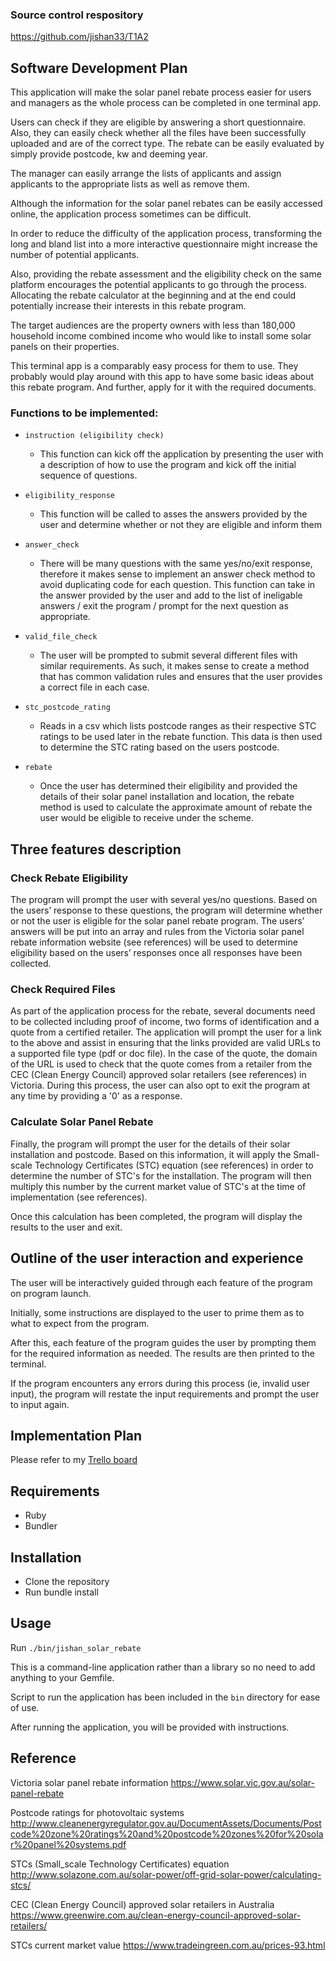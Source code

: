 ### Source control respository
https://github.com/jishan33/T1A2


Software Development Plan
--------------------------
This application will make the solar panel rebate process easier for users and managers as the whole process can be completed in one terminal app. 

Users can check if they are eligible by answering a short questionnaire. Also, they can easily check whether all the files have been successfully uploaded and are of the correct type. The rebate can be easily evaluated by simply provide postcode, kw and deeming year. 

The manager can easily arrange the lists of applicants and assign applicants to the appropriate lists as well as remove them.

Although the information for the solar panel rebates can be easily accessed online, the application process sometimes can be difficult.

In order to reduce the difficulty of the application process, transforming the long and bland list into a more interactive questionnaire might increase the number of potential applicants. 

Also, providing the rebate assessment and the eligibility check on the same platform encourages the potential applicants to go through the process. Allocating the rebate calculator at the beginning and at the end could potentially increase their interests in this rebate program.

The target audiences are the property owners with less than 180,000 household income combined income who would like to install some solar panels on their properties.  

This terminal app is a comparably easy process for them to use. They probably would play around with this app to have some basic ideas about this rebate program. And further, apply for it with the required documents.

### Functions to be implemented:
- `instruction (eligibility check)`
    - This function can kick off the application by presenting the user with a description of how to use the program and kick off the initial sequence of questions.
    
- `eligibility_response`
    - This function will be called to asses the answers provided by the user and determine whether or not they are eligible and inform them
- `answer_check`
    - There will be many questions with the same yes/no/exit response, therefore it makes sense to implement an answer check method to avoid duplicating code for each question. This function can take in the answer provided by the user and add to the list of ineligable answers / exit the program / prompt for the next question as appropriate.
- `valid_file_check`
    - The user will be prompted to submit several different files with similar requirements. As such, it makes sense to create a method that has common validation rules and ensures that the user provides a correct file in each case.
- `stc_postcode_rating`
    - Reads in a csv which lists postcode ranges as their respective STC ratings to be used later in the rebate function. This data is then used to determine the STC rating based on the users postcode. 
- `rebate`
    - Once the user has determined their eligibility and provided the details of their solar panel installation and location, the rebate method is used to calculate the approximate amount of rebate the user would be eligible to receive under the scheme.


Three features description
----------------------------
### Check Rebate Eligibility

The program will prompt the user with several yes/no questions. Based on the users’ response to these questions, the program will determine whether or not the user is eligible for the solar panel rebate program. The users’ answers will be put into an array and rules from the Victoria solar panel rebate information website (see references) will be used to determine eligibility based on the users’ responses once all responses have been collected.

### Check Required Files
As part of the application process for the rebate, several documents need to be collected including proof of income, two forms of identification and a quote from a certified retailer. The application will prompt the user for a link to the above and assist in ensuring that the links provided are valid URLs to a supported file type (pdf or doc file). In the case of the quote, the domain of the URL is used to check that the quote comes from a retailer from the CEC (Clean Energy Council) approved solar retailers (see references) in Victoria. During this process, the user can also opt to exit the program at any time by providing a '0' as a response.

### Calculate Solar Panel Rebate
Finally, the program will prompt the user for the details of their solar installation and postcode. Based on this information, it will apply the Small-scale Technology Certificates (STC) equation (see references) in order to determine the number of STC's for the installation. The program will then multiply this number by the current market value of STC's at the time of implementation (see references).

Once this calculation has been completed, the program will display the results to the user and exit.





 Outline of the user interaction and experience 
----------------------------
The user will be interactively guided through each feature of the program on program launch.

Initially, some instructions are displayed to the user to prime them as to what to expect from the program.

After this, each feature of the program guides the user by prompting them for the required information as needed. The results are then printed to the terminal.

If the program encounters any errors during this process (ie, invalid user input), the program will restate the input requirements and prompt the user to input again.




Implementation Plan
----------------------------

Please refer to my [Trello board](https://trello.com/b/QiHS8LxP/t1a2)



Requirements
---
  - Ruby
  - Bundler

Installation
----

 - Clone the repository
 - Run bundle install



Usage
---
Run `./bin/jishan_solar_rebate`


This is a command-line application rather than a library so no need to add anything to your Gemfile.

Script to run the application has been included in the `bin` directory for ease of use.

After running the application, you will be provided with instructions.


Reference
---------------------
 Victoria solar panel rebate information
https://www.solar.vic.gov.au/solar-panel-rebate

 Postcode ratings for photovoltaic systems 
http://www.cleanenergyregulator.gov.au/DocumentAssets/Documents/Postcode%20zone%20ratings%20and%20postcode%20zones%20for%20solar%20panel%20systems.pdf  

  STCs (Small_scale Technology Certificates) equation  
http://www.solazone.com.au/solar-power/off-grid-solar-power/calculating-stcs/

 CEC (Clean Energy Council) approved solar retailers in Australia
https://www.greenwire.com.au/clean-energy-council-approved-solar-retailers/

 STCs current market value
https://www.tradeingreen.com.au/prices-93.html

  

